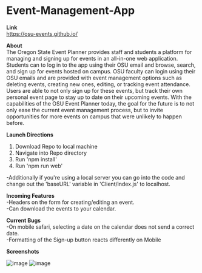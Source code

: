# Event-Management-App
**Link**<br>
https://osu-events.github.io/

**About**<br>
The Oregon State Event Planner provides staff and students a platform for managing and signing up for events in an all-in-one web application. Students can to log in to the app using their OSU email and browse, search, and sign up for events hosted on campus. OSU faculty can login using their OSU emails and are provided with event management options such as deleting events, creating new ones, editing, or tracking event attendance. Users are able to not only sign up for these events, but track their own personal event page to stay up to date on their upcoming events. With the capabilities of the OSU Event Planner today, the goal for the future is to not only ease the current event management process, but to invite opportunities for more events on campus that were unlikely to happen before.

**Launch Directions**<br>
1. Download Repo to local machine
2. Navigate into Repo directory
3. Run 'npm install'
4. Run 'npm run web'

-Additionally if you're using a local server you can go into the code and change out the 'baseURL' variable in 'Client/index.js' to localhost.

**Incoming Features**<br>
-Headers on the form for creating/editing an event.<br>
-Can download the events to your calendar.

**Current Bugs**<br>
-On mobile safari, selecting a date on the calendar does not send a correct date.<br>
-Formatting of the Sign-up button reacts differently on Mobile



**Screenshots**

![image](https://user-images.githubusercontent.com/43553685/118301192-a7033a00-b497-11eb-8f29-3073211baf92.png)
![image](https://user-images.githubusercontent.com/43553685/118301392-d74ad880-b497-11eb-9b58-4a3908ee1169.png)

